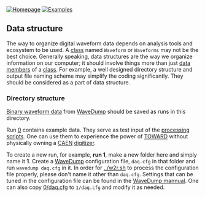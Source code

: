[![Homepage](https://img.shields.io/badge/toward-homepage-blue?style=flat)](https://github.com/jintonic/toward)
[![Examples](https://img.shields.io/badge/example-data-red?style=flat)](0)

## Data structure

The way to organize digital waveform data depends on analysis tools and ecosystem to be used. A [class][] named `Waveform` or `Waveforms` may not be the best choice. Generally speaking, data structures are the way we organize information on our computer; it should involve things more than just [data members][] of a [class][]. For example, a well designed directory structure and output file naming scheme may simplify the coding significantly. They should be considered as a part of data structure.

[class]:https://en.wikipedia.org/wiki/Class_(computer_programming)
[data members]:http://www.cplusplus.com/doc/tutorial/classes/

### Directory structure

[Binary waveform data](0#output-file-settings) from [WaveDump][] should be saved as runs in this directory.

Run [0](0) contains example data. They serve as test input of the [processing scripts](TOWARD). One can use them to experience the power of [TOWARD][] without physically owning a [CAEN][] [digitizer][].

To create a new run, for example, **run 1**,  make a new folder here and simply name it **1**. Create a [WaveDump][] configuration file, `daq.cfg` in that folder and run `wavedump daq.cfg` in it. In order for [../w2r.sh](../w2r.sh) to process the configuration file properly, please don't name it other than `daq.cfg`. Settings that can be tuned in the configuration file can be found in the [WaveDump mannual](https://usermanual.wiki/Document/UM2091WaveDumpUserManualrev13.87092449/view). One can also copy [0/daq.cfg](0/daq.cfg) to `1/daq.cfg` and modify it as needed.

[CAEN]:https://www.caen.it/
[WaveDump]:https://www.caen.it/products/caen-wavedump/
[digitizer]:https://www.caen.it/sections/digitizer-families/
[TOWARD]:https://github.com/jintonic/toward
